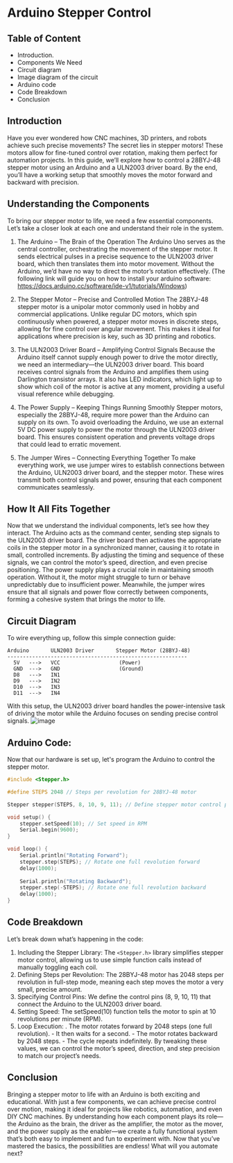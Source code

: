 # Arduino Stepper Control

## Table of Content
- Introduction.
- Components We Need
- Circuit diagram
- Image diagram of the circuit
- Arduino code
- Code Breakdown
- Conclusion

## Introduction
Have you ever wondered how CNC machines, 3D printers, and robots achieve such precise movements? The secret lies in stepper motors! These motors allow for fine-tuned control over rotation, making them perfect for automation projects. In this guide, we’ll explore how to control a 28BYJ-48 stepper motor using an Arduino and a ULN2003 driver board. By the end, you’ll have a working setup that smoothly moves the motor forward and backward with precision.

## Understanding the Components

To bring our stepper motor to life, we need a few essential components. Let’s take a closer look at each one and understand their role in the system.
1. The Arduino – The Brain of the Operation
The Arduino Uno serves as the central controller, orchestrating the movement of the stepper motor. It sends electrical pulses in a precise sequence to the ULN2003 driver board, which then translates them into motor movement. Without the Arduino, we’d have no way to direct the motor’s rotation effectively.  (The following link will guide you on how to install your arduino  software: https://docs.arduino.cc/software/ide-v1/tutorials/Windows)

2. The Stepper Motor – Precise and Controlled Motion
The 28BYJ-48 stepper motor is a unipolar motor commonly used in hobby and commercial applications. Unlike regular DC motors, which spin continuously when powered, a stepper motor moves in discrete steps, allowing for fine control over angular movement. This makes it ideal for applications where precision is key, such as 3D printing and robotics.

3. The ULN2003 Driver Board – Amplifying Control Signals
Because the Arduino itself cannot supply enough power to drive the motor directly, we need an intermediary—the ULN2003 driver board. This board receives control signals from the Arduino and amplifies them using Darlington transistor arrays. It also has LED indicators, which light up to show which coil of the motor is active at any moment, providing a useful visual reference while debugging.

4. The Power Supply – Keeping Things Running Smoothly
Stepper motors, especially the 28BYJ-48, require more power than the Arduino can supply on its own. To avoid overloading the Arduino, we use an external 5V DC power supply to power the motor through the ULN2003 driver board. This ensures consistent operation and prevents voltage drops that could lead to erratic movement.

5. The Jumper Wires – Connecting Everything Together
To make everything work, we use jumper wires to establish connections between the Arduino, ULN2003 driver board, and the stepper motor. These wires transmit both control signals and power, ensuring that each component communicates seamlessly.

## How It All Fits Together
Now that we understand the individual components, let’s see how they interact. The Arduino acts as the command center, sending step signals to the ULN2003 driver board. The driver board then activates the appropriate coils in the stepper motor in a synchronized manner, causing it to rotate in small, controlled increments. By adjusting the timing and sequence of these signals, we can control the motor’s speed, direction, and even precise positioning.
The power supply plays a crucial role in maintaining smooth operation. Without it, the motor might struggle to turn or behave unpredictably due to insufficient power. Meanwhile, the jumper wires ensure that all signals and power flow correctly between components, forming a cohesive system that brings the motor to life.

## Circuit Diagram
To wire everything up, follow this simple connection guide:
```
Arduino       ULN2003 Driver       Stepper Motor (28BYJ-48)
----------------------------------------------------------
  5V   --->   VCC                   (Power)
  GND  --->   GND                   (Ground)
  D8   --->   IN1
  D9   --->   IN2
  D10  --->   IN3
  D11  --->   IN4
```
With this setup, the ULN2003 driver board handles the power-intensive task of driving the motor while the Arduino focuses on sending precise control signals.
![image](https://github.com/user-attachments/assets/55332f7d-eb70-42ea-a1ff-e331ecb4a8de)

## Arduino Code:
Now that our hardware is set up, let's program the Arduino to control the stepper motor.
```cpp
#include <Stepper.h>

#define STEPS 2048 // Steps per revolution for 28BYJ-48 motor

Stepper stepper(STEPS, 8, 10, 9, 11); // Define stepper motor control pins

void setup() {
    stepper.setSpeed(10); // Set speed in RPM
    Serial.begin(9600);
}

void loop() {
    Serial.println("Rotating Forward");
    stepper.step(STEPS); // Rotate one full revolution forward
    delay(1000);
    
    Serial.println("Rotating Backward");
    stepper.step(-STEPS); // Rotate one full revolution backward
    delay(1000);
}
```

## Code Breakdown
Let’s break down what’s happening in the code:
1. Including the Stepper Library: The ```<Stepper.h>``` library simplifies stepper motor control, allowing us to use simple function calls instead of manually toggling each coil.
2. Defining Steps per Revolution: The 28BYJ-48 motor has 2048 steps per revolution in full-step mode, meaning each step moves the motor a very small, precise amount.
3. Specifying Control Pins: We define the control pins (8, 9, 10, 11) that connect the Arduino to the ULN2003 driver board.
4. Setting Speed: The setSpeed(10) function tells the motor to spin at 10 revolutions per minute (RPM).
5. Loop Execution:
 . The motor rotates forward by 2048 steps (one full revolution).
           - It then waits for a second.
           - The motor rotates backward by 2048 steps.
           - The cycle repeats indefinitely.
By tweaking these values, we can control the motor’s speed, direction, and step precision to match our project’s needs.

## Conclusion
Bringing a stepper motor to life with an Arduino is both exciting and educational. With just a few components, we can achieve precise control over motion, making it ideal for projects like robotics, automation, and even DIY CNC machines.
By understanding how each component plays its role—the Arduino as the brain, the driver as the amplifier, the motor as the mover, and the power supply as the enabler—we create a fully functional system that’s both easy to implement and fun to experiment with.
Now that you’ve mastered the basics, the possibilities are endless! What will you automate next?

